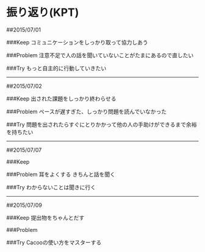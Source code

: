 # 振り返り(KPT)

##2015/07/01

###Keep
コミュニケーションをしっかり取って協力しあう

###Problem
注意不足で人の話を聞いていないことがたまにあるので直したい

###Try
もっと自主的に行動していきたい

---

##2015/07/02

###Keep
出された課題をしっかり終わらせる

###Problem
ペースが遅すぎた、しっかり問題を読んでいなかった

###Try
問題を出されたらすぐにとりかかって他の人の手助けができるまで余裕を持ちたい

---

##2015/07/07

###Keep


###Problem
耳をよくする
きちんと話を聞く

###Try
わからないことは聞きに行く

---

##2015/07/09

###Keep
提出物をちゃんとだす

###Problem

###Try
Cacooの使い方をマスターする
